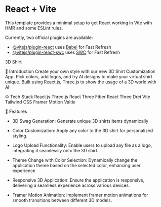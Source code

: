 # React + Vite

This template provides a minimal setup to get React working in Vite with HMR and some ESLint rules.

Currently, two official plugins are available:

- [@vitejs/plugin-react](https://github.com/vitejs/vite-plugin-react/blob/main/packages/plugin-react/README.md) uses [Babel](https://babeljs.io/) for Fast Refresh
- [@vitejs/plugin-react-swc](https://github.com/vitejs/vite-plugin-react-swc) uses [SWC](https://swc.rs/) for Fast Refresh



3D Shirt 

🤖 Introduction
Create your own style with our new 3D Shirt Customization App. Pick colors, add logos, and try AI designs to make your virtual shirt unique. Built using React.js, Three.js to show the usage of a 3D world with AI


⚙️ Tech Stack
React.js
Three.js
React Three Fiber
React Three Drei
Vite
Tailwind CSS
Framer Motion
Valtio

🔋 Features
- 3D Swag Generation: Generate unique 3D shirts items dynamically
  
- Color Customization: Apply any color to the 3D shirt for personalized styling.
  
- Logo Upload Functionality: Enable users to upload any file as a logo, integrating it seamlessly onto the 3D shirt.

- Theme Change with Color Selection: Dynamically change the application theme based on the selected color, enhancing user experience

- Responsive 3D Application: Ensure the application is responsive, delivering a seamless experience across various devices.

- Framer Motion Animation: Implement framer motion animations for smooth transitions between different 3D models.

  


